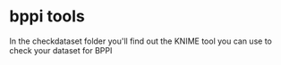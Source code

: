 # bppi tools

In the checkdataset folder you'll find out the KNIME tool you can use to check your dataset for BPPI
